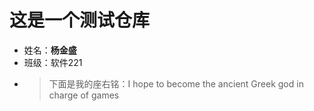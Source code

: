 # 这是一个测试仓库
- 姓名：**杨金盛**
- 班级：软件221
- > 下面是我的座右铭：I hope to become the ancient Greek god in charge of games
